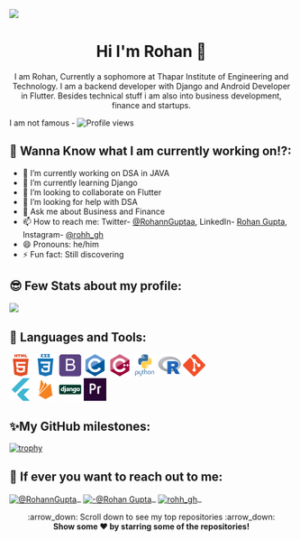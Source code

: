 ![](https://iq.opengenus.org/content/images/2020/08/Dino_non-birthday_version.gif)

### <h1 align="center">Hi I'm Rohan 👋</h1>

<p align="center">I am Rohan, Currently a sophomore at Thapar Institute of Engineering and Technology. I am a backend developer with Django and Android Developer in Flutter. Besides technical stuff i am also into business development, finance and startups.</p>

I am not famous - ![Profile views](https://gpvc.arturio.dev/RohhanGupta)

## 📒 Wanna Know what I am currently working on!?:

- 🔭 I’m currently working on DSA in JAVA
- 🌱 I’m currently learning Django
- 👯 I’m looking to collaborate on Flutter
- 🤔 I’m looking for help with DSA
- 💬 Ask me about Business and Finance
- 📫 How to reach me: Twitter- [@RohannGuptaa](https://twitter.com/RohannGuptaa), LinkedIn- [Rohan Gupta](https://www.linkedin.com/in/rohanguptaa/), Instagram- [@rohh_gh](https://www.instagram.com/rohh_gh/)
- 😄 Pronouns: he/him
- ⚡ Fun fact: Still discovering

## 😎 Few Stats about my profile:

<img src="https://github-readme-stats.vercel.app/api?username=RohhanGupta&&show_icons=true&title_color=ffffff&icon_color=bb2acf&text_color=daf7dc&bg_color=151515">

## 🧰 Languages and Tools:

<p><a target="_blank" rel="noopener noreferrer" href="https://raw.githubusercontent.com/devicons/devicon/master/icons/html5/html5-plain-wordmark.svg"><img src="https://raw.githubusercontent.com/devicons/devicon/master/icons/html5/html5-plain-wordmark.svg" alt="cplusplus" width="40" height="40" style="max-width:100%;"></a>
<a target="_blank" rel="noopener noreferrer" href="https://raw.githubusercontent.com/devicons/devicon/master/icons/css3/css3-plain-wordmark.svg"><img src="https://raw.githubusercontent.com/devicons/devicon/master/icons/css3/css3-plain-wordmark.svg" alt="cplusplus" width="40" height="40" style="max-width:100%;"></a>
<a target="_blank" rel="noopener noreferrer" href="https://raw.githubusercontent.com/devicons/devicon/master/icons/bootstrap/bootstrap-plain.svg"><img src="https://raw.githubusercontent.com/devicons/devicon/master/icons/bootstrap/bootstrap-plain.svg" alt="cplusplus" width="40" height="40" style="max-width:100%;"></a>
<a target="_blank" rel="noopener noreferrer" href="https://raw.githubusercontent.com/devicons/devicon/master/icons/c/c-original.svg"><img src="https://raw.githubusercontent.com/devicons/devicon/master/icons/c/c-original.svg" alt="cplusplus" width="40" height="40" style="max-width:100%;"></a>
<a target="_blank" rel="noopener noreferrer" href="https://raw.githubusercontent.com/devicons/devicon/master/icons/cplusplus/cplusplus-original.svg"><img src="https://raw.githubusercontent.com/devicons/devicon/master/icons/cplusplus/cplusplus-original.svg" alt="cplusplus" width="40" height="40" style="max-width:100%;"></a>
<a target="_blank" rel="noopener noreferrer" href="https://raw.githubusercontent.com/devicons/devicon/master/icons/python/python-original-wordmark.svg"><img src="https://raw.githubusercontent.com/devicons/devicon/master/icons/python/python-original-wordmark.svg" alt="cplusplus" width="40" height="40" style="max-width:100%;"></a>
<a target="_blank" rel="noopener noreferrer" href="https://raw.githubusercontent.com/devicons/devicon/master/icons/r/r-original.svg"><img src="https://raw.githubusercontent.com/devicons/devicon/master/icons/r/r-original.svg" alt="cplusplus" width="40" height="40" style="max-width:100%;"></a>
<a target="_blank" rel="noopener noreferrer" href="https://raw.githubusercontent.com/devicons/devicon/master/icons/git/git-plain.svg"><img src="https://raw.githubusercontent.com/devicons/devicon/master/icons/git/git-plain.svg" alt="cplusplus" width="40" height="40" style="max-width:100%;"></a>
<br>
<a target="_blank" rel="noopener noreferrer" href="https://raw.githubusercontent.com/devicons/devicon/master/icons/flutter/flutter-plain.svg"><img src="https://raw.githubusercontent.com/devicons/devicon/master/icons/flutter/flutter-plain.svg" alt="cplusplus" width="40" height="40" style="max-width:100%;"></a>
<a target="_blank" rel="noopener noreferrer" href="https://raw.githubusercontent.com/devicons/devicon/master/icons/firebase/firebase-plain.svg"><img src="https://raw.githubusercontent.com/devicons/devicon/master/icons/firebase/firebase-plain.svg" alt="cplusplus" width="40" height="40" style="max-width:100%;"></a>
<a target="_blank" rel="noopener noreferrer" href="https://raw.githubusercontent.com/devicons/devicon/master/icons/django/django-plain.svg"><img src="https://raw.githubusercontent.com/devicons/devicon/master/icons/django/django-plain.svg" alt="cplusplus" width="40" height="40" style="max-width:100%;"></a>
<a target="_blank" rel="noopener noreferrer" href="https://raw.githubusercontent.com/devicons/devicon/master/icons/premierepro/premierepro-plain.svg"><img src="https://raw.githubusercontent.com/devicons/devicon/master/icons/premierepro/premierepro-plain.svg" alt="cplusplus" width="40" height="40" style="max-width:100%;"></a>
<br>

## ✨My GitHub milestones:
[![trophy](https://github-profile-trophy.vercel.app/?username=RohhanGupta)](https://github.com/ryo-ma/github-profile-trophy)
  
## 💼 If ever you want to reach out to me:
  
<p align="left">
<a href="https://twitter.com/RohannGuptaa" target="blank"><img align="center" src="./logos/twitter_coloured.png" alt="@RohannGupta" height="40"/>	&nbsp;</a>
<a href="https://www.linkedin.com/in/rohanguptaa/" target="blank"><img align="center" src="./logos/linkedin_coloured.png" alt="-@Rohan Gupta" height="40"/>	&nbsp;</a>
<a href="https://www.instagram.com/rohh_gh/" target="blank"><img align="center" src="./logos/instagram_coloured.png" alt="rohh_gh" height="40"/>	&nbsp;</a>
</p>


<p align="center">
    :arrow_down: Scroll down to see my top repositories :arrow_down:
    <br>
    <b>
      Show some ❤️ by starring some of the repositories!
    </b>
</p>
